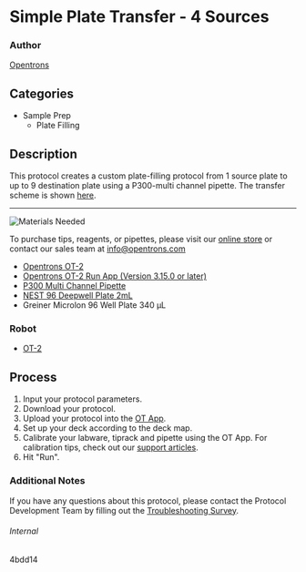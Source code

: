 # Simple Plate Transfer - 4 Sources

### Author
[Opentrons](https://opentrons.com/)

## Categories
* Sample Prep
	* Plate Filling

## Description
This protocol creates a custom plate-filling protocol from 1 source plate to up to 9 destination plate using a P300-multi channel pipette. The transfer scheme is shown [here](https://s3.amazonaws.com/pf-upload-01/u-4256/0/2020-11-24/ek13tro/image.png).

---
![Materials Needed](https://s3.amazonaws.com/opentrons-protocol-library-website/custom-README-images/001-General+Headings/materials.png)

To purchase tips, reagents, or pipettes, please visit our [online store](https://shop.opentrons.com/) or contact our sales team at [info@opentrons.com](mailto:info@opentrons.com)

* [Opentrons OT-2](https://shop.opentrons.com/collections/ot-2-robot/products/ot-2)
* [Opentrons OT-2 Run App (Version 3.15.0 or later)](https://opentrons.com/ot-app/)
* [P300 Multi Channel Pipette](https://shop.opentrons.com/collections/ot-2-robot/products/8-channel-electronic-pipette)
* [NEST 96 Deepwell Plate 2mL](https://labware.opentrons.com/nest_96_wellplate_2ml_deep)
* Greiner Microlon 96 Well Plate 340 µL

### Robot
* [OT-2](https://opentrons.com/ot-2)

## Process

1. Input your protocol parameters.
2. Download your protocol.
3. Upload your protocol into the [OT App](https://opentrons.com/ot-app).
4. Set up your deck according to the deck map.
5. Calibrate your labware, tiprack and pipette using the OT App. For calibration tips, check out our [support articles](https://support.opentrons.com/en/collections/1559720-guide-for-getting-started-with-the-ot-2).
6. Hit "Run".

### Additional Notes
If you have any questions about this protocol, please contact the Protocol Development Team by filling out the [Troubleshooting Survey](https://protocol-troubleshooting.paperform.co/).

###### Internal
4bdd14
